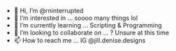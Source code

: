 - 👋 Hi, I’m @rninterrupted
- 👀 I’m interested in ... soooo many things lol
- 🌱 I’m currently learning ... Scripting & Programming
- 💞️ I’m looking to collaborate on ... ? Unsure at this time
- 📫 How to reach me ... IG @jill.denise.designs

<!---
rninterrupted/rninterrupted is a ✨ special ✨ repository because its `README.md` (this file) appears on your GitHub profile.
You can click the Preview link to take a look at your changes.
--->
